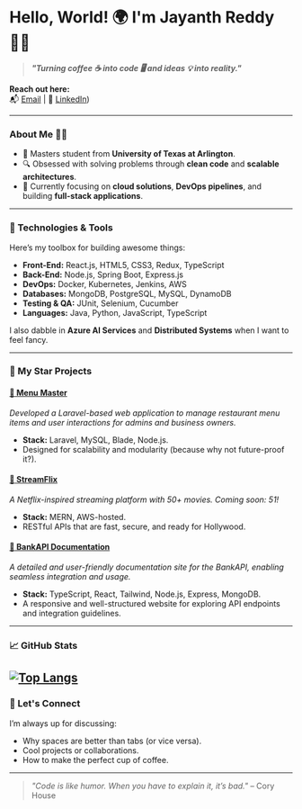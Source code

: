 # Hello, World! 🌍 I'm Jayanth Reddy 👨‍💻  

> **_"Turning coffee ☕ into code 🖥️ and ideas 💡 into reality."_**

**Reach out here:**  
📬 [Email](mailto:jayanth.gundala@outlook.com) | 💼 [LinkedIn](https://linkedin.com/in/jayanthreddy-gundala))

---

### **About Me** 🤹‍♂️
- 🌟 Masters student from **University of Texas at Arlington**.
- 🔍 Obsessed with solving problems through **clean code** and **scalable architectures**.
- 🎯 Currently focusing on **cloud solutions**, **DevOps pipelines**, and building **full-stack applications**.

---

### **🚀 Technologies & Tools**
Here’s my toolbox for building awesome things:

- **Front-End:** React.js, HTML5, CSS3, Redux, TypeScript  
- **Back-End:** Node.js, Spring Boot, Express.js  
- **DevOps:** Docker, Kubernetes, Jenkins, AWS  
- **Databases:** MongoDB, PostgreSQL, MySQL, DynamoDB  
- **Testing & QA:** JUnit, Selenium, Cucumber  
- **Languages:** Java, Python, JavaScript, TypeScript

I also dabble in **Azure AI Services** and **Distributed Systems** when I want to feel fancy.

---

### **🌟 My Star Projects**
#### [**🍱 Menu Master**](https://github.com/jayanth-27/Menu-Master)  
*Developed a Laravel-based web application to manage restaurant menu items and user interactions for admins and business owners.*  
- **Stack:** Laravel, MySQL, Blade, Node.js. 
- Designed for scalability and modularity (because why not future-proof it?).  

#### [**🎥 StreamFlix**](https://github.com/jayanth-27/clone-netflix)  
*A Netflix-inspired streaming platform with 50+ movies. Coming soon: 51!*  
- **Stack:** MERN, AWS-hosted.  
- RESTful APIs that are fast, secure, and ready for Hollywood.  

#### [**📄 BankAPI Documentation**](https://github.com/jayanth-27/API_Doc)  
*A detailed and user-friendly documentation site for the BankAPI, enabling seamless integration and usage.*  
- **Stack:** TypeScript, React, Tailwind, Node.js, Express, MongoDB.  
- A responsive and well-structured website for exploring API endpoints and integration guidelines.


---

### **📈 GitHub Stats**
[![Top Langs](https://github-readme-stats.vercel.app/api/top-langs/?username=jayanth-27&layout=donut)](https://github.com/jayanth-27/github-readme-stats)
---

### **🤝 Let's Connect**
I’m always up for discussing:
- Why spaces are better than tabs (or vice versa).
- Cool projects or collaborations.  
- How to make the perfect cup of coffee.  


---

> _"Code is like humor. When you have to explain it, it’s bad."_ – Cory House
